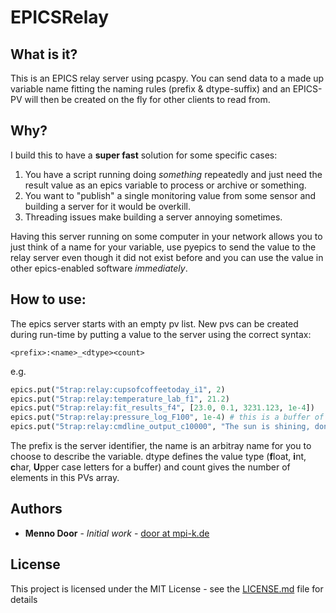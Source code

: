 # EPICSRelay

## What is it?

This is an EPICS relay server using pcaspy. You can send data to a made up variable name fitting the naming rules (prefix & dtype-suffix) and an EPICS-PV will then be created on the fly for other clients to read from.

## Why?

I build this to have a **super fast** solution for some specific cases:

1. You have a script running doing *something* repeatedly and just need the result value as an epics variable to process or archive or something.
2. You want to "publish" a single monitoring value from some sensor and building a server for it would be overkill.
3. Threading issues make building a server annoying sometimes.

Having this server running on some computer in your network allows you to just think of a name for your variable, use pyepics to send the value to the relay server even though it did not exist before and you can use the value in other epics-enabled software *immediately*.

## How to use:

The epics server starts with an empty pv list. New pvs can be created during run-time by putting a value to the server using the correct syntax:

```
<prefix>:<name>_<dtype><count>
```

e.g.
```python
epics.put("5trap:relay:cupsofcoffeetoday_i1", 2)
epics.put("5trap:relay:temperature_lab_f1", 21.2)
epics.put("5trap:relay:fit_results_f4", [23.0, 0.1, 3231.123, 1e-4])
epics.put("5trap:relay:pressure_log_F100", 1e-4) # this is a buffer of length 100. Values put, will be appended right.
epics.put("5trap:relay:cmdline_output_c10000", "The sun is shining, dont you want to go outside?")
```

The prefix is the server identifier, the name is an arbitray name for you to choose to describe the variable. dtype defines the value type (**f**loat, **i**nt, **c**har, **U**pper case letters for a buffer) and count gives the number of elements in this PVs array.

## Authors

* **Menno Door** - *Initial work* - [door at mpi-k.de](mailto:door@mpi-k.de)

## License

This project is licensed under the MIT License - see the [LICENSE.md](LICENSE.md) file for details
